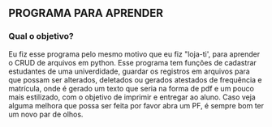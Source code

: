 ## PROGRAMA PARA APRENDER

### Qual o objetivo?

Eu fiz esse programa pelo mesmo motivo que eu fiz "loja-ti', para aprender o CRUD de arquivos em python. Esse programa tem funções de cadastrar estudantes de uma univerdidade, guardar os registros em arquivos para que possam ser alterados, deletados ou gerados atestados de frequência e matrícula, onde é gerado um texto que seria na forma de pdf e um pouco mais estilizado, com o objetivo de imprimir e entregar ao aluno. Caso veja alguma melhora que possa ser feita por favor abra um PF, é sempre bom ter um novo par de olhos.

